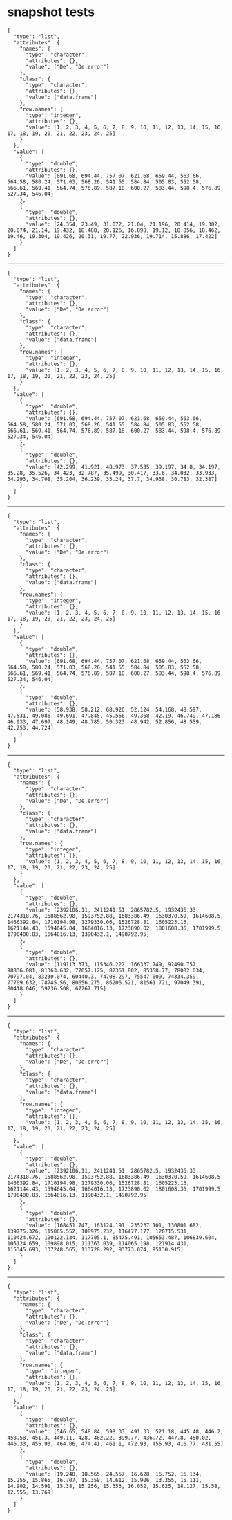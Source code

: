 # snapshot tests

    {
      "type": "list",
      "attributes": {
        "names": {
          "type": "character",
          "attributes": {},
          "value": ["De", "De.error"]
        },
        "class": {
          "type": "character",
          "attributes": {},
          "value": ["data.frame"]
        },
        "row.names": {
          "type": "integer",
          "attributes": {},
          "value": [1, 2, 3, 4, 5, 6, 7, 8, 9, 10, 11, 12, 13, 14, 15, 16, 17, 18, 19, 20, 21, 22, 23, 24, 25]
        }
      },
      "value": [
        {
          "type": "double",
          "attributes": {},
          "value": [691.68, 694.44, 757.07, 621.68, 659.44, 563.66, 564.58, 580.24, 571.03, 568.26, 541.55, 584.84, 505.83, 552.58, 566.61, 569.41, 564.74, 576.89, 587.18, 600.27, 583.44, 598.4, 576.89, 527.34, 546.04]
        },
        {
          "type": "double",
          "attributes": {},
          "value": [24.354, 23.49, 31.072, 21.04, 21.196, 20.414, 19.302, 20.074, 21.14, 19.432, 18.488, 20.126, 16.898, 19.12, 18.856, 18.462, 19.46, 19.304, 19.426, 20.31, 19.77, 22.936, 19.714, 15.886, 17.422]
        }
      ]
    }

---

    {
      "type": "list",
      "attributes": {
        "names": {
          "type": "character",
          "attributes": {},
          "value": ["De", "De.error"]
        },
        "class": {
          "type": "character",
          "attributes": {},
          "value": ["data.frame"]
        },
        "row.names": {
          "type": "integer",
          "attributes": {},
          "value": [1, 2, 3, 4, 5, 6, 7, 8, 9, 10, 11, 12, 13, 14, 15, 16, 17, 18, 19, 20, 21, 22, 23, 24, 25]
        }
      },
      "value": [
        {
          "type": "double",
          "attributes": {},
          "value": [691.68, 694.44, 757.07, 621.68, 659.44, 563.66, 564.58, 580.24, 571.03, 568.26, 541.55, 584.84, 505.83, 552.58, 566.61, 569.41, 564.74, 576.89, 587.18, 600.27, 583.44, 598.4, 576.89, 527.34, 546.04]
        },
        {
          "type": "double",
          "attributes": {},
          "value": [42.299, 41.921, 48.973, 37.535, 39.197, 34.8, 34.197, 35.28, 35.526, 34.423, 32.787, 35.499, 30.417, 33.6, 34.032, 33.933, 34.293, 34.708, 35.204, 36.239, 35.24, 37.7, 34.938, 30.783, 32.387]
        }
      ]
    }

---

    {
      "type": "list",
      "attributes": {
        "names": {
          "type": "character",
          "attributes": {},
          "value": ["De", "De.error"]
        },
        "class": {
          "type": "character",
          "attributes": {},
          "value": ["data.frame"]
        },
        "row.names": {
          "type": "integer",
          "attributes": {},
          "value": [1, 2, 3, 4, 5, 6, 7, 8, 9, 10, 11, 12, 13, 14, 15, 16, 17, 18, 19, 20, 21, 22, 23, 24, 25]
        }
      },
      "value": [
        {
          "type": "double",
          "attributes": {},
          "value": [691.68, 694.44, 757.07, 621.68, 659.44, 563.66, 564.58, 580.24, 571.03, 568.26, 541.55, 584.84, 505.83, 552.58, 566.61, 569.41, 564.74, 576.89, 587.18, 600.27, 583.44, 598.4, 576.89, 527.34, 546.04]
        },
        {
          "type": "double",
          "attributes": {},
          "value": [58.938, 58.212, 68.926, 52.124, 54.168, 48.597, 47.531, 49.086, 49.691, 47.845, 45.566, 49.368, 42.19, 46.749, 47.186, 46.933, 47.697, 48.149, 48.785, 50.323, 48.942, 52.856, 48.559, 42.253, 44.724]
        }
      ]
    }

---

    {
      "type": "list",
      "attributes": {
        "names": {
          "type": "character",
          "attributes": {},
          "value": ["De", "De.error"]
        },
        "class": {
          "type": "character",
          "attributes": {},
          "value": ["data.frame"]
        },
        "row.names": {
          "type": "integer",
          "attributes": {},
          "value": [1, 2, 3, 4, 5, 6, 7, 8, 9, 10, 11, 12, 13, 14, 15, 16, 17, 18, 19, 20, 21, 22, 23, 24, 25]
        }
      },
      "value": [
        {
          "type": "double",
          "attributes": {},
          "value": [2392106.11, 2411241.51, 2865782.5, 1932436.33, 2174318.76, 1588562.98, 1593752.88, 1683386.49, 1630370.59, 1614608.5, 1466392.84, 1710194.98, 1279330.06, 1526728.81, 1605223.13, 1621144.43, 1594645.04, 1664016.13, 1723890.02, 1801608.36, 1701999.5, 1790400.83, 1664016.13, 1390432.1, 1490792.95]
        },
        {
          "type": "double",
          "attributes": {},
          "value": [119113.373, 115346.222, 166337.749, 92490.757, 98836.081, 81363.632, 77057.125, 82361.802, 85358.77, 78082.034, 70797.04, 83230.074, 60440.3, 74708.297, 75547.009, 74334.359, 77709.632, 78745.56, 80656.275, 86206.521, 81561.721, 97049.391, 80418.046, 59236.508, 67267.715]
        }
      ]
    }

---

    {
      "type": "list",
      "attributes": {
        "names": {
          "type": "character",
          "attributes": {},
          "value": ["De", "De.error"]
        },
        "class": {
          "type": "character",
          "attributes": {},
          "value": ["data.frame"]
        },
        "row.names": {
          "type": "integer",
          "attributes": {},
          "value": [1, 2, 3, 4, 5, 6, 7, 8, 9, 10, 11, 12, 13, 14, 15, 16, 17, 18, 19, 20, 21, 22, 23, 24, 25]
        }
      },
      "value": [
        {
          "type": "double",
          "attributes": {},
          "value": [2392106.11, 2411241.51, 2865782.5, 1932436.33, 2174318.76, 1588562.98, 1593752.88, 1683386.49, 1630370.59, 1614608.5, 1466392.84, 1710194.98, 1279330.06, 1526728.81, 1605223.13, 1621144.43, 1594645.04, 1664016.13, 1723890.02, 1801608.36, 1701999.5, 1790400.83, 1664016.13, 1390432.1, 1490792.95]
        },
        {
          "type": "double",
          "attributes": {},
          "value": [168451.747, 163124.191, 235237.101, 130801.682, 139775.326, 115065.552, 108975.232, 116477.177, 120715.531, 110424.672, 100122.134, 117705.1, 85475.491, 105653.487, 106839.604, 105124.659, 109898.015, 111363.039, 114065.198, 121914.431, 115345.693, 137248.565, 113728.292, 83773.074, 95130.915]
        }
      ]
    }

---

    {
      "type": "list",
      "attributes": {
        "names": {
          "type": "character",
          "attributes": {},
          "value": ["De", "De.error"]
        },
        "class": {
          "type": "character",
          "attributes": {},
          "value": ["data.frame"]
        },
        "row.names": {
          "type": "integer",
          "attributes": {},
          "value": [1, 2, 3, 4, 5, 6, 7, 8, 9, 10, 11, 12, 13, 14, 15, 16, 17, 18, 19, 20, 21, 22, 23, 24, 25]
        }
      },
      "value": [
        {
          "type": "double",
          "attributes": {},
          "value": [546.65, 548.84, 598.33, 491.33, 521.18, 445.48, 446.2, 458.58, 451.3, 449.11, 428, 462.22, 399.77, 436.72, 447.8, 450.02, 446.33, 455.93, 464.06, 474.41, 461.1, 472.93, 455.93, 416.77, 431.55]
        },
        {
          "type": "double",
          "attributes": {},
          "value": [19.248, 18.565, 24.557, 16.628, 16.752, 16.134, 15.255, 15.865, 16.707, 15.358, 14.612, 15.906, 13.355, 15.111, 14.902, 14.591, 15.38, 15.256, 15.353, 16.052, 15.625, 18.127, 15.58, 12.555, 13.769]
        }
      ]
    }

